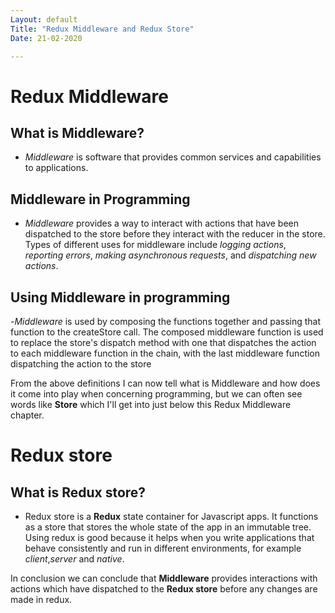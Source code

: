 ```yaml
---
Layout: default
Title: "Redux Middleware and Redux Store"
Date: 21-02-2020

---
```


# Redux Middleware

## What is Middleware?
- *Middleware* is software that provides common services and capabilities to applications.

## Middleware in Programming
- *Middleware* provides a way to interact with actions that have been dispatched to the store before they interact with the reducer in the store. Types of different uses for middleware include *logging actions*, *reporting errors*, *making asynchronous requests*, and *dispatching new actions*.

## Using Middleware in programming
-*Middleware* is used by composing the functions together and passing that function to the createStore call. The composed middleware function is used to replace the store's dispatch method with one that dispatches the action to each middleware function in the chain, with the last middleware function dispatching the action to the store

From the above definitions I can now tell what is Middleware and how does it come into play when concerning programming, but we can often see words like **Store** which I'll get into just below this Redux Middleware chapter.

# Redux store

## What is Redux store?
- Redux store is a **Redux** state container for Javascript apps. It functions as a store that stores the whole state of the app in an immutable tree. Using redux is good because it helps when you write applications that behave consistently and run in different environments, for example *client*,*server* and *native*.

In conclusion we can conclude that **Middleware** provides interactions with actions which have dispatched to the **Redux store** before any changes are made in redux.

